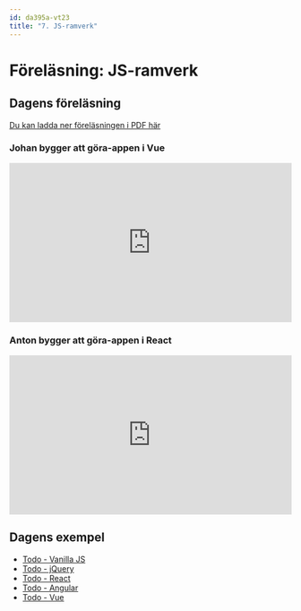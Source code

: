 ```yaml
---
id: da395a-vt23
title: "7. JS-ramverk"
---
```


# Föreläsning: JS-ramverk

## Dagens föreläsning

[Du kan ladda ner föreläsningen i PDF här](../../assets/pdf/JavaScript-Ramverk-da395a.pdf)

### Johan bygger att göra-appen i Vue

<div class="video-frame">
    <div style="left: 0; width: 100%; height: 0; position: relative; padding-bottom: 56.25%;"><iframe src="https://www.youtube.com/embed/brJVt6flYVM" style="border: 0; top: 0; left: 0; width: 100%; height: 100%; position: absolute;" allow="accelerometer; autoplay; clipboard-write; encrypted-media; gyroscope; picture-in-picture; web-share" allowfullscreen scrolling="no" allow="encrypted-media; accelerometer; clipboard-write; gyroscope; picture-in-picture"></iframe></div>
</div>

### Anton bygger att göra-appen i React

<div class="video-frame">
    <div style="left: 0; width: 100%; height: 0; position: relative; padding-bottom: 56.25%;"><iframe src="https://www.youtube.com/embed/IpqiPLwPHbQ?rel=0" style="border: 0; top: 0; left: 0; width: 100%; height: 100%; position: absolute;" allowfullscreen scrolling="no" allow="encrypted-media; accelerometer; clipboard-write; gyroscope; picture-in-picture"></iframe></div>
</div>

## Dagens exempel

- [Todo - Vanilla JS](../../assets/kod/todo-vanillajs.zip)
- [Todo - jQuery](../../assets/kod/todo-jquery.zip)
- [Todo - React](../../assets/kod/todo-react.zip)
- [Todo - Angular](https://github.com/Tibbelit/da355a-vt19-todo-angular)
- [Todo - Vue](../../assets/kod/todo-vue.zip)
